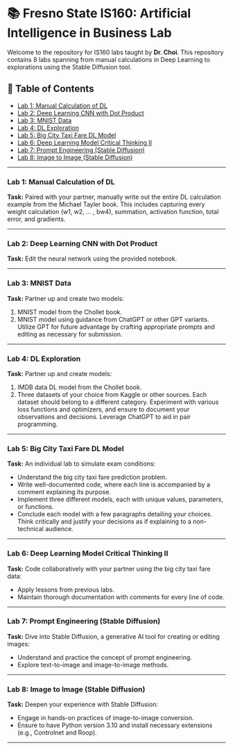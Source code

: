 # 📚 Fresno State IS160: Artificial Intelligence in Business Lab

Welcome to the repository for IS160 labs taught by **Dr. Choi**. This repository contains 8 labs spanning from manual calculations in Deep Learning to explorations using the Stable Diffusion tool.

## 📖 Table of Contents

- [Lab 1: Manual Calculation of DL](#lab-1-manual-calculation-of-dl)
- [Lab 2: Deep Learning CNN with Dot Product](#lab-2-deep-learning-cnn-with-dot-product)
- [Lab 3: MNIST Data](#lab-3-mnist-data)
- [Lab 4: DL Exploration](#lab-4-dl-exploration)
- [Lab 5: Big City Taxi Fare DL Model](#lab-5-big-city-taxi-fare-dl-model)
- [Lab 6: Deep Learning Model Critical Thinking II](#lab-6-deep-learning-model-critical-thinking-ii)
- [Lab 7: Prompt Engineering (Stable Diffusion)](#lab-7-prompt-engineering-stable-diffusion)
- [Lab 8: Image to Image (Stable Diffusion)](#lab-8-image-to-image-stable-diffusion)

---

### Lab 1: Manual Calculation of DL

**Task:** Paired with your partner, manually write out the entire DL calculation example from the Michael Tayler book. This includes capturing every weight calculation (w1, w2, ... , bw4), summation, activation function, total error, and gradients.

---

### Lab 2: Deep Learning CNN with Dot Product

**Task:** Edit the neural network using the provided notebook.

---

### Lab 3: MNIST Data

**Task:** Partner up and create two models:

1. MNIST model from the Chollet book.
2. MNIST model using guidance from ChatGPT or other GPT variants. Utilize GPT for future advantage by crafting appropriate prompts and editing as necessary for submission.

---

### Lab 4: DL Exploration

**Task:** Partner up and create models:

1. IMDB data DL model from the Chollet book.
2. Three datasets of your choice from Kaggle or other sources. Each dataset should belong to a different category. Experiment with various loss functions and optimizers, and ensure to document your observations and decisions. Leverage ChatGPT to aid in pair programming.

---

### Lab 5: Big City Taxi Fare DL Model

**Task:** An individual lab to simulate exam conditions:

- Understand the big city taxi fare prediction problem.
- Write well-documented code, where each line is accompanied by a comment explaining its purpose.
- Implement three different models, each with unique values, parameters, or functions.
- Conclude each model with a few paragraphs detailing your choices. Think critically and justify your decisions as if explaining to a non-technical audience.

---

### Lab 6: Deep Learning Model Critical Thinking II

**Task:** Code collaboratively with your partner using the big city taxi fare data:

- Apply lessons from previous labs.
- Maintain thorough documentation with comments for every line of code.

---

### Lab 7: Prompt Engineering (Stable Diffusion)

**Task:** Dive into Stable Diffusion, a generative AI tool for creating or editing images:

- Understand and practice the concept of prompt engineering.
- Explore text-to-image and image-to-image methods.

---

### Lab 8: Image to Image (Stable Diffusion)

**Task:** Deepen your experience with Stable Diffusion:

- Engage in hands-on practices of image-to-image conversion.
- Ensure to have Python version 3.10 and install necessary extensions (e.g., Controlnet and Roop).

---

